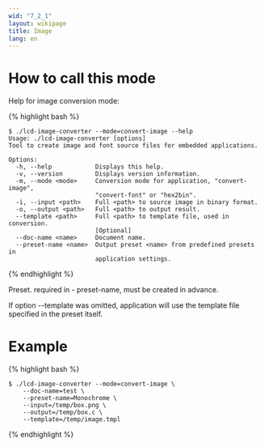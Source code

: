 ```yaml
---
wid: "7_2_1"
layout: wikipage
title: Image
lang: en
---
```

# How to call this mode

Help for image conversion mode:

{% highlight bash %}
```
$ ./lcd-image-converter --mode=convert-image --help
Usage: ./lcd-image-converter [options]
Tool to create image and font source files for embedded applications.

Options:
  -h, --help            Displays this help.
  -v, --version         Displays version information.
  -m, --mode <mode>     Conversion mode for application, "convert-image",
                        "convert-font" or "hex2bin".
  -i, --input <path>    Full <path> to source image in binary format.
  -o, --output <path>   Full <path> to output result.
  --template <path>     Full <path> to template file, used in conversion.
                        [Optional]
  --doc-name <name>     Document name.
  --preset-name <name>  Output preset <name> from predefined presets in
                        application settings.
```
{% endhighlight %}

Preset. required in - preset-name, must be created in advance.

If option --template was omitted, application will use the template file specified in the preset itself.

# Example

{% highlight bash %}
```
$ ./lcd-image-converter --mode=convert-image \
    --doc-name=test \
    --preset-name=Monochrome \
    --input=/temp/box.png \
    --output=/temp/box.c \
    --template=/temp/image.tmpl
```
{% endhighlight %}